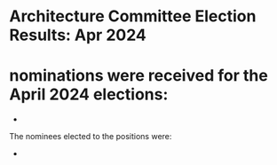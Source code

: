 # Architecture Committee Election Results: Apr 2024

# nominations were received for the April 2024 elections:

-

The nominees elected to the positions were:

-

